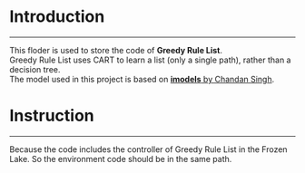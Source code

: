 # Introduction
-------------------------------------------------------------------
This floder is used to store the code of **Greedy Rule List**.  
Greedy Rule List uses CART to learn a list (only a single path), rather than a decision tree.  
The model used in this project is based on [**imodels** by Chandan Singh](https://github.com/csinva/imodels.git).  

# Instruction
------------------------------------------------------------------
Because the code includes the controller of Greedy Rule List in the Frozen Lake. So the environment code should be in the same path.
